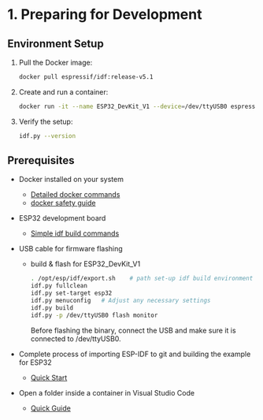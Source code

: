 # 1. Preparing for Development

## Environment Setup
1. Pull the Docker image:
   ```bash
   docker pull espressif/idf:release-v5.1
   ```

2. Create and run a container:
   ```bash
   docker run -it --name ESP32_DevKit_V1 --device=/dev/ttyUSB0 espressif/idf:release-v5.1
   ```

3. Verify the setup:
   ```bash
   idf.py --version

## Prerequisites
- Docker installed on your system
  - [Detailed docker commands](./Docker-Environment-Setup&ESP32-Build-Guide.md)
  - [docker safety guide](./docker-safety-guide.md)
- ESP32 development board
  - [Simple idf build commands](./build_flash.sh.md)  
- USB cable for firmware flashing
  - build & flash for ESP32_DevKit_V1
    ```bash
    . /opt/esp/idf/export.sh    # path set-up idf build environment
    idf.py fullclean
    idf.py set-target esp32
    idf.py menuconfig   # Adjust any necessary settings
    idf.py build
    idf.py -p /dev/ttyUSB0 flash monitor
    ```
    Before flashing the binary, connect the USB and make sure it is connected to /dev/ttyUSB0.
    
- Complete process of importing ESP-IDF to git and building the example for ESP32
  - [Quick Start](./esp-idf-guide.md)
- Open a folder inside a container in Visual Studio Code
  - [Quick Guide](./vscode-container-guide.md)
